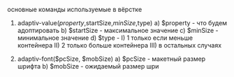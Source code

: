 основные команды используемые в вёрстке

1) adaptiv-value($property,$startSize,$minSize,$type)
			a) $property - что будем адоптировать
			b) $startSize - максимальное значение 
			c) $minSize	-	минимальное значение
			d) $type	- 
						I) 1	только если меньше контейнера
						II) 2 только больше контейнера
						III) в остальных случаях

2) adaptiv-font($pcSize, $mobSize)
			a) $pcSize - макетный размер шрифта
			b) $mobSize - ожидаемый размер шри